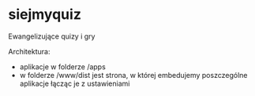 # siejmyquiz
Ewangelizujące quizy i gry

Architektura:

- aplikacje w folderze /apps
- w folderze /www/dist jest strona, w której embedujemy poszczególne aplikacje łącząc je z ustawieniami
